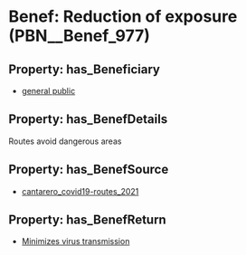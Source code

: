 # Benef: __Reduction of exposure__ (PBN__Benef_977)

## Property: has_Beneficiary

* [general public](../Stakeholder/PBN__Stakeholder_29)

## Property: has_BenefDetails

Routes avoid dangerous areas

## Property: has_BenefSource

* [cantarero_covid19-routes_2021](../Article/PBN__Article_201)

## Property: has_BenefReturn

* [Minimizes virus transmission](../BenefReturn/PBN__BenefReturn_1076)

